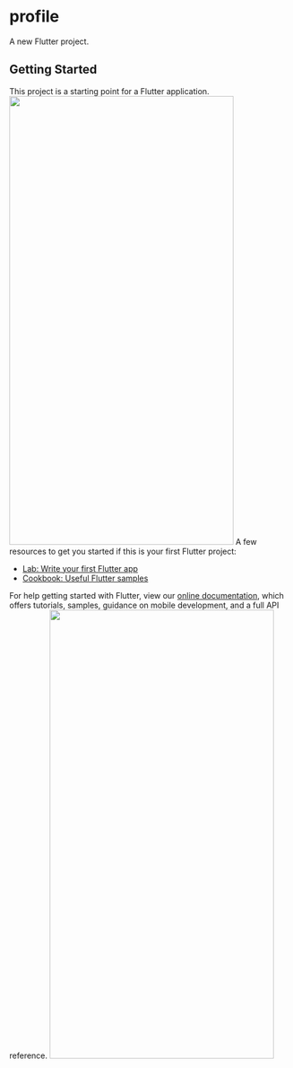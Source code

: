 # profile

A new Flutter project.

## Getting Started

This project is a starting point for a Flutter application.
<img src="D:\android app\project\profile\image.jpg"  width="400" height="800">
A few resources to get you started if this is your first Flutter project:

- [Lab: Write your first Flutter app](https://flutter.dev/docs/get-started/codelab)
- [Cookbook: Useful Flutter samples](https://flutter.dev/docs/cookbook)

For help getting started with Flutter, view our
[online documentation](https://flutter.dev/docs), which offers tutorials,
samples, guidance on mobile development, and a full API reference.
<img src="D:\android app\project\profile\image.jpg"  width="400" height="800">
